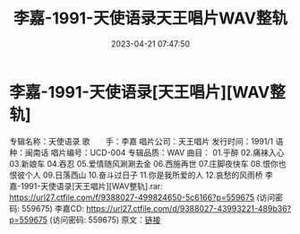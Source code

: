 ﻿---
title: 李嘉-1991-天使语录天王唱片WAV整轨
date: 2023-04-21 07:47:50
categories: WAV车载音乐、镜像
tags: 华语中文
---
# 李嘉-1991-天使语录[天王唱片][WAV整轨]

专辑名称：天使语录
歌　　手：李嘉
唱片公司：天王唱片
发行时间：1991/1
语 种：闽南话
唱片编号：UCD-004
专辑品质：WAV
曲目：
01.乎醉
02.痛袜入心
03.新娘车
04.吞忍
05.爱情随风涮涮去金
06.西施再世
07.庄脚夜快车
08.恨你也恨彼个人
09.日落西山
10.奋斗过日子
11.你是我所爱的人
12.哀愁的风雨桥
李嘉-1991-天使语录[天王唱片][WAV整轨].rar: https://url27.ctfile.com/f/9388027-499824650-5c6166?p=559675
(访问密码: 559675)
李嘉CD: https://url27.ctfile.com/d/9388027-43993221-489b36?p=559675
(访问密码: 559675)
原文：[链接](https://blog.sina.com.cn/s/blog_1647c7e76010311j6.html)